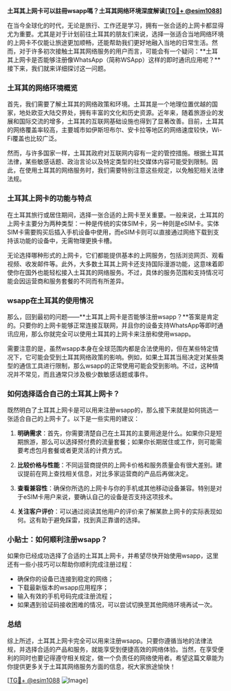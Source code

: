 **土耳其上网卡可以註冊wsapp嗎？土耳其网络环境深度解读[[TG💪+ @esim1088](https://t.me/s/esim1088)]**

在当今全球化的时代，无论是旅行、工作还是学习，拥有一张合适的上网卡都显得尤为重要。尤其是对于计划前往土耳其的朋友们来说，选择一张适合当地网络环境的上网卡不仅能让旅途更加顺畅，还能帮助我们更好地融入当地的日常生活。然而，对于许多初次接触土耳其网络服务的用户而言，可能会有一个疑问：**土耳其上网卡是否能够注册像WhatsApp（简称WSApp）这样的即时通讯应用呢？**接下来，我们就来详细探讨这一问题。

### 土耳其的网络环境概览

首先，我们需要了解土耳其的网络政策和环境。土耳其是一个地理位置优越的国家，地处欧亚大陆交界处，拥有丰富的文化和历史资源。近年来，随着旅游业的发展和国际交流的增多，土耳其的互联网基础设施也得到了显著改善。目前，土耳其的网络覆盖率较高，主要城市如伊斯坦布尔、安卡拉等地区的网络速度较快，Wi-Fi覆盖也比较广泛。

然而，与许多国家一样，土耳其政府对互联网内容有一定的管控措施。根据土耳其法律，某些敏感话题、政治言论以及特定类型的社交媒体内容可能受到限制。因此，在使用土耳其的网络服务时，我们需要特别注意这些规定，以免触犯相关法律法规。

### 土耳其上网卡的功能与特点

在土耳其旅行或居住期间，选择一张合适的上网卡至关重要。一般来说，土耳其的上网卡主要分为两种类型：一种是传统的实体SIM卡，另一种则是eSIM卡。实体SIM卡需要购买后插入手机设备中使用，而eSIM卡则可以直接通过网络下载到支持该功能的设备中，无需物理更换卡槽。

无论选择哪种形式的上网卡，它们都能提供基本的上网服务，包括浏览网页、观看视频、收发邮件等。此外，大多数土耳其上网卡还支持国际漫游功能，这意味着即使你在国外也能轻松接入土耳其的网络服务。不过，具体的服务范围和支持情况可能会因运营商和服务套餐的不同而有所差异。

### wsapp在土耳其的使用情况

那么，回到最初的问题——**土耳其上网卡是否能够注册wsapp？**答案是肯定的。只要你的上网卡能够正常连接互联网，并且你的设备支持WhatsApp等即时通讯应用，那么你就完全可以使用土耳其的上网卡来注册和使用wsapp。

需要注意的是，虽然wsapp本身在全球范围内都是合法使用的，但在某些特定情况下，它可能会受到土耳其网络政策的影响。例如，如果土耳其当局决定对某些类型的通信工具进行限制，那么wsapp的正常使用可能会受到影响。不过，这种情况并不常见，而且通常只涉及极少数敏感话题或事件。

### 如何选择适合自己的土耳其上网卡？

既然明白了土耳其上网卡是可以用来注册wsapp的，那么接下来就是如何挑选一张适合自己的上网卡了。以下是一些实用的建议：

1. **明确需求**：首先，你需要清楚自己在土耳其的主要用途是什么。如果你只是短期旅游，那么可以选择预付费的流量套餐；如果你长期居住或工作，则可能需要考虑包月套餐或者更灵活的计费方式。
   
2. **比较价格与性能**：不同运营商提供的上网卡价格和服务质量会有很大差别。建议提前在网上查找相关信息，对比多家运营商的产品后再做决定。

3. **查看兼容性**：确保你所选的上网卡与你的手机或其他移动设备兼容。特别是对于eSIM卡用户来说，要确认自己的设备是否支持这项技术。

4. **关注客户评价**：可以通过阅读其他用户的评价来了解某款上网卡的实际表现如何。这有助于避免踩雷，找到真正靠谱的选择。

### 小贴士：如何顺利注册wsapp？

如果你已经成功选择了合适的土耳其上网卡，并希望尽快开始使用wsapp，这里还有一些小技巧可以帮助你顺利完成注册过程：

- 确保你的设备已连接到稳定的网络；
- 下载最新版本的wsapp应用程序；
- 输入有效的手机号码完成注册流程；
- 如果遇到验证码接收困难的情况，可以尝试切换至其他网络环境再试一次。

### 总结

综上所述，土耳其上网卡完全可以用来注册wsapp。只要你遵循当地的法律法规，并选择合适的产品和服务，就能享受到便捷高效的网络体验。当然，在享受便利的同时也要记得遵守相关规定，做一个负责任的网络使用者。希望这篇文章能为你提供更多关于土耳其网络服务方面的信息，祝大家旅途愉快！

[[TG💪+ @esim1088](https://t.me/s/esim1088) ![Image](https://i.postimg.cc/4NQfJmqS/Snipaste-2025-05-13-00-14-12.png)]
